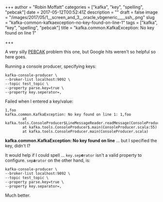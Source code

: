 +++
author = "Robin Moffatt"
categories = ["kafka", "key", "spelling", "pebcak"]
date = 2017-05-12T00:52:41Z
description = ""
draft = false
image = "/images/2017/05/1__screen_and_3__oracle_vbgeneric____ssh_.png"
slug = "kafka-common-kafkaexception-no-key-found-on-line-1"
tags = ["kafka", "key", "spelling", "pebcak"]
title = "kafka.common.KafkaException: No key found on line 1"

+++

A very silly [PEBCAK](https://en.wiktionary.org/wiki/PEBCAK) problem this one, but Google hits weren't so helpful so here goes. 

Running a console producer, specifying keys: 

    kafka-console-producer \
    --broker-list localhost:9092 \
    --topic test_topic \
    --property parse.key=true \
    --property key.seperator=,

Failed when I entered a key/value: 

```
1,foo
kafka.common.KafkaException: No key found on line 1: 1,foo
        at kafka.tools.ConsoleProducer$LineMessageReader.readMessage(ConsoleProducer.scala:314)
        at kafka.tools.ConsoleProducer$.main(ConsoleProducer.scala:55)
        at kafka.tools.ConsoleProducer.main(ConsoleProducer.scala)
```

**kafka.common.KafkaException: No key found on line** ... but I specified the key, didn't I? 

It would help if I could spell ...  `key.sep`**e**`rator` isn't a valid property to configure. `sep`**a**`rator` on the other hand, is: 

    kafka-console-producer \
    --broker-list localhost:9092 \
    --topic test_topic \
    --property parse.key=true \
    --property key.separator=,

Much better.